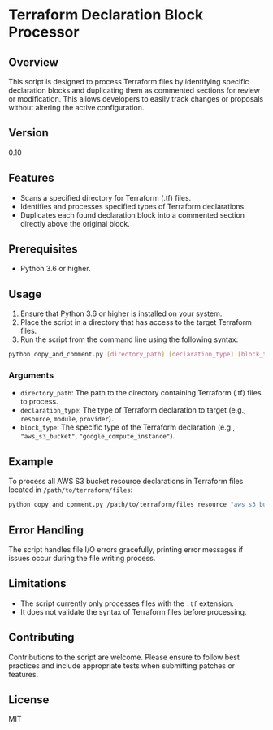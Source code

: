# Terraform Declaration Block Processor

## Overview

This script is designed to process Terraform files by identifying specific declaration blocks and duplicating them as commented sections for review or modification. This allows developers to easily track changes or proposals without altering the active configuration.

## Version

0.10

## Features

- Scans a specified directory for Terraform (.tf) files.
- Identifies and processes specified types of Terraform declarations.
- Duplicates each found declaration block into a commented section directly above the original block.

## Prerequisites

- Python 3.6 or higher.

## Usage

1. Ensure that Python 3.6 or higher is installed on your system.
2. Place the script in a directory that has access to the target Terraform files.
3. Run the script from the command line using the following syntax:

```bash
python copy_and_comment.py [directory_path] [declaration_type] [block_type]
```

### Arguments

- `directory_path`: The path to the directory containing Terraform (.tf) files to process.
- `declaration_type`: The type of Terraform declaration to target (e.g., `resource`, `module`, `provider`).
- `block_type`: The specific type of the Terraform declaration (e.g., `"aws_s3_bucket"`, `"google_compute_instance"`).

## Example

To process all AWS S3 bucket resource declarations in Terraform files located in `/path/to/terraform/files`:

```bash
python copy_and_comment.py /path/to/terraform/files resource "aws_s3_bucket"
```

## Error Handling

The script handles file I/O errors gracefully, printing error messages if issues occur during the file writing process.

## Limitations

- The script currently only processes files with the `.tf` extension.
- It does not validate the syntax of Terraform files before processing.

## Contributing

Contributions to the script are welcome. Please ensure to follow best practices and include appropriate tests when submitting patches or features.

## License

MIT
